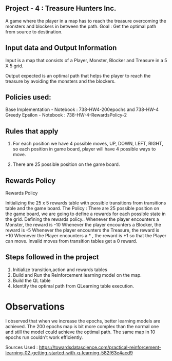 ## Project - 4 : Treasure Hunters Inc.

A game where the player in a map has to reach the treasure overcoming the monsters and blockers in between the path.
Goal : Get the optimal path from source to destination.

## Input data and Output Information
Input is a map that consists of a Player, Monster, Blocker and Treasure in a 5 X 5 grid.

Output expected is an optimal path that helps the player to reach the treasure by avoiding the
monsters and the blockers.

## Policies used:
Base Implementation - Notebook : 738-HW4-200epochs and 738-HW-4
Greedy Epsilon - Notebook : 738-HW-4-RewardsPolicy-2

## Rules that apply

1. For each position we have 4 possible moves, 
UP, DOWN, LEFT, RIGHT, so each position in game board, 
player will have 4 possible ways to move.

2. There are 25 possible position on the game board.

## Rewards Policy
Rewards Policy

Initializing the 25 x 5 rewards table with possible transitions from transitions table and the game board.
The Policy : 
There are 25 possible position on the game board, 
we are going to define a rewards for each possible state in the grid.
Defining the rewards policy..
Whenever the player encounters a Monster, the reward is -10
Whenever the player encounters a Blocker, the reward is -5
Whenever the player encounters the Treasure, the reward is +10
Whenever the Player encounters a * , the reward is +1 so that the Player can move. 
Invalid moves from transition tables get a 0 reward.

## Steps followed in the project

1. Initialize transition,action and rewards tables
2. Build and Run the Reinforcement learning model on the map.
3. Build the QL table
4. Identify the optimal path from QLearning table execution.

# Observations

I observed that when we increase the epochs, better learning models are achieved.
The 200 epochs map is bit more complex than the normal one and still the model could achieve the
optimal path. The same map in 10 epochs run couldn't work efficiently.

Sources Used :  https://towardsdatascience.com/practical-reinforcement-learning-02-getting-started-with-q-learning-582f63e4acd9

